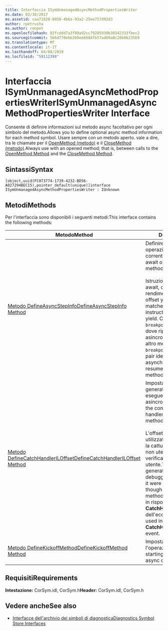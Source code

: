 ```yaml
---
title: Interfaccia ISymUnmanagedAsyncMethodPropertiesWriter
ms.date: 03/30/2017
ms.assetid: caa71820-8058-4b6a-93a2-25ee757d92d3
author: rpetrusha
ms.author: ronpet
ms.openlocfilehash: 82fcddd7a3f89a92cc79285930b30342333fbec2
ms.sourcegitcommit: 5b6d778ebb269ee6684fb57ad69a8c28b06235b9
ms.translationtype: MT
ms.contentlocale: it-IT
ms.lasthandoff: 04/08/2019
ms.locfileid: "59112398"
---
```

# <a name="isymunmanagedasyncmethodpropertieswriter-interface"></a><span data-ttu-id="363d7-102">Interfaccia ISymUnmanagedAsyncMethodPropertiesWriter</span><span class="sxs-lookup"><span data-stu-id="363d7-102">ISymUnmanagedAsyncMethodPropertiesWriter Interface</span></span>
<span data-ttu-id="363d7-103">Consente di definire informazioni sul metodo async facoltativo per ogni simbolo del metodo.</span><span class="sxs-lookup"><span data-stu-id="363d7-103">Allows you to define optional async method information for each method symbol.</span></span> <span data-ttu-id="363d7-104">Usare sempre con un metodo aperto. vale a dire, tra le chiamate per il [OpenMethod (metodo)](../../../../docs/framework/unmanaged-api/diagnostics/isymunmanagedwriter-openmethod-method.md) e il [CloseMethod (metodo)](../../../../docs/framework/unmanaged-api/diagnostics/isymunmanagedwriter-closemethod-method.md).</span><span class="sxs-lookup"><span data-stu-id="363d7-104">Always use with an opened method; that is, between calls to the [OpenMethod Method](../../../../docs/framework/unmanaged-api/diagnostics/isymunmanagedwriter-openmethod-method.md) and the [CloseMethod Method](../../../../docs/framework/unmanaged-api/diagnostics/isymunmanagedwriter-closemethod-method.md).</span></span>  
  
## <a name="syntax"></a><span data-ttu-id="363d7-105">Sintassi</span><span class="sxs-lookup"><span data-stu-id="363d7-105">Syntax</span></span>  
  
```idl  
[object,uuid(FC073774-1739-4232-BD56-A027294BEC15),pointer_default(unique)]interface ISymUnmanagedAsyncMethodPropertiesWriter : IUnknown  
```  
  
## <a name="methods"></a><span data-ttu-id="363d7-106">Metodi</span><span class="sxs-lookup"><span data-stu-id="363d7-106">Methods</span></span>  
 <span data-ttu-id="363d7-107">Per l'interfaccia sono disponibili i seguenti metodi:</span><span class="sxs-lookup"><span data-stu-id="363d7-107">This interface contains the following methods:</span></span>  
  
|<span data-ttu-id="363d7-108">Metodo</span><span class="sxs-lookup"><span data-stu-id="363d7-108">Method</span></span>|<span data-ttu-id="363d7-109">Descrizione</span><span class="sxs-lookup"><span data-stu-id="363d7-109">Description</span></span>|  
|------------|-----------------|  
|[<span data-ttu-id="363d7-110">Metodo DefineAsyncStepInfo</span><span class="sxs-lookup"><span data-stu-id="363d7-110">DefineAsyncStepInfo Method</span></span>](../../../../docs/framework/unmanaged-api/diagnostics/isymunmanagedasyncmethodpropertieswriter-defineasyncstepinfo-method.md)|<span data-ttu-id="363d7-111">Definire un gruppo di async await operazioni nel metodo corrente.</span><span class="sxs-lookup"><span data-stu-id="363d7-111">Define a group of async await operations in the current method.</span></span><br /><br /> <span data-ttu-id="363d7-112">Istruzione di restituzione di un await, che identifica un potenziale rendimento corrisponde a ogni offset yield.</span><span class="sxs-lookup"><span data-stu-id="363d7-112">Each yield offset matches an await's return instruction, identifying a potential yield.</span></span> <span data-ttu-id="363d7-113">Ciascuna `breakpointMethod` / `breakpointOffset` coppia identifica dove riprenderà l'operazione asincrona; potrebbe essere in un altro metodo.</span><span class="sxs-lookup"><span data-stu-id="363d7-113">Each `breakpointMethod`/`breakpointOffset` pair identifies where the asynchronous operation will resume; it may be in a different method.</span></span>|  
|[<span data-ttu-id="363d7-114">Metodo DefineCatchHandlerILOffset</span><span class="sxs-lookup"><span data-stu-id="363d7-114">DefineCatchHandlerILOffset Method</span></span>](../../../../docs/framework/unmanaged-api/diagnostics/isymunmanagedasyncmethodpropertieswriter-definecatchhandleriloffset-method.md)|<span data-ttu-id="363d7-115">Imposta l'offset per il gestore catch generato dal compilatore che esegue il wrapping di un metodo asincrono IL.</span><span class="sxs-lookup"><span data-stu-id="363d7-115">Sets the IL offset for the compiler-generated catch handler that wraps an async method.</span></span><br /><br /> <span data-ttu-id="363d7-116">L'offset IL di catch generato viene utilizzato dal debugger per gestire la cattura come se fossero codice non utente, anche se può verificarsi in un metodo del codice utente.</span><span class="sxs-lookup"><span data-stu-id="363d7-116">The IL offset of the generated catch is used by the debugger to handle the catch as if it were non-user code, even though it may occur in a user code method.</span></span> <span data-ttu-id="363d7-117">In particolare, viene usato in risposta a un **CatchHandlerFound** evento dell'eccezione.</span><span class="sxs-lookup"><span data-stu-id="363d7-117">In particular, it is used in response to a **CatchHandlerFound** exception event.</span></span>|  
|[<span data-ttu-id="363d7-118">Metodo DefineKickoffMethod</span><span class="sxs-lookup"><span data-stu-id="363d7-118">DefineKickoffMethod Method</span></span>](../../../../docs/framework/unmanaged-api/diagnostics/isymunmanagedasyncmethodpropertieswriter-definekickoffmethod-method.md)|<span data-ttu-id="363d7-119">Imposta il metodo inizio che avvia l'operazione asincrona.</span><span class="sxs-lookup"><span data-stu-id="363d7-119">Sets the starting method that initiates the async operation.</span></span>|  
  
## <a name="requirements"></a><span data-ttu-id="363d7-120">Requisiti</span><span class="sxs-lookup"><span data-stu-id="363d7-120">Requirements</span></span>  
 <span data-ttu-id="363d7-121">**Intestazione:** CorSym.idl, CorSym.h</span><span class="sxs-lookup"><span data-stu-id="363d7-121">**Header:** CorSym.idl, CorSym.h</span></span>  
  
## <a name="see-also"></a><span data-ttu-id="363d7-122">Vedere anche</span><span class="sxs-lookup"><span data-stu-id="363d7-122">See also</span></span>

- [<span data-ttu-id="363d7-123">Interfacce dell'archivio dei simboli di diagnostica</span><span class="sxs-lookup"><span data-stu-id="363d7-123">Diagnostics Symbol Store Interfaces</span></span>](../../../../docs/framework/unmanaged-api/diagnostics/diagnostics-symbol-store-interfaces.md)
